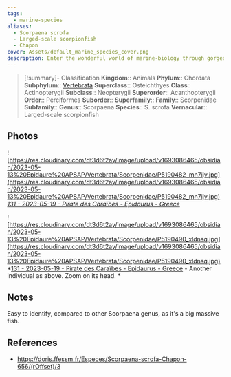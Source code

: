 ```yaml
---
tags:
  - marine-species
aliases:
  - Scorpaena scrofa
  - Larged-scale scorpionfish
  - Chapon
cover: Assets/default_marine_species_cover.png
description: Enter the wonderful world of marine-biology through gorgeous underwater pictures of marine animals. Scorpenidae is the family of venimous scorpionfish. Scaridae is the family of parrot-fish.
---
```

> [!summary]- Classification
**Kingdom**:: Animals
**Phylum**:: Chordata
**Subphylum**:: [Vertebrata](Vertebrata.md)
**Superclass**:: Osteichthyes
**Class**:: Actinopterygii
**Subclass**::  Neopterygii
**Superorder**:: Acanthopterygii
**Order**:: Perciformes
**Suborder**:: 
**Superfamily**::
**Family**:: Scorpenidae
**Subfamily**::
**Genus**:: Scorpaena
**Species**:: S. scrofa
**Vernacular**:: Larged-scale scorpionfish

## Photos
![https://res.cloudinary.com/dt3d6t2ay/image/upload/v1693086465/obsidian/2023-05-13%20Epidaure%20APSAP/Vertebrata/Scorpenidae/P5190482_mn7ijv.jpg](https://res.cloudinary.com/dt3d6t2ay/image/upload/v1693086465/obsidian/2023-05-13%20Epidaure%20APSAP/Vertebrata/Scorpenidae/P5190482_mn7ijv.jpg)
*[131 - 2023-05-19 - Pirate des Caraïbes - Epidaurus - Greece](131%20-%202023-05-19%20-%20Pirate%20des%20Caraïbes%20-%20Epidaurus%20-%20Greece.md)*

![https://res.cloudinary.com/dt3d6t2ay/image/upload/v1693086465/obsidian/2023-05-13%20Epidaure%20APSAP/Vertebrata/Scorpenidae/P5190490_xldnsq.jpg](https://res.cloudinary.com/dt3d6t2ay/image/upload/v1693086465/obsidian/2023-05-13%20Epidaure%20APSAP/Vertebrata/Scorpenidae/P5190490_xldnsq.jpg)
*[131 - 2023-05-19 - Pirate des Caraïbes - Epidaurus - Greece](131%20-%202023-05-19%20-%20Pirate%20des%20Caraïbes%20-%20Epidaurus%20-%20Greece.md) - Another individual as above. Zoom on its head. *

## Notes
Easy to identify, compared to other Scorpaena genus, as it's a big massive fish.

## References
- https://doris.ffessm.fr/Especes/Scorpaena-scrofa-Chapon-656/(rOffset)/3